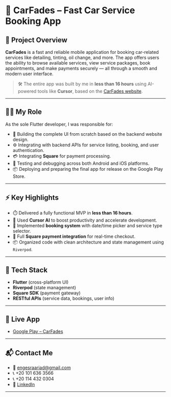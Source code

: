 # 🚗 CarFades – Fast Car Service Booking App

## 📱 Project Overview

**CarFades** is a fast and reliable mobile application for booking car-related services like detailing, tinting, oil change, and more. The app offers users the ability to browse available services, view service packages, book appointments, and make payments securely — all through a smooth and modern user interface.

> 🛠️ The entire app was built by me in **less than 16 hours** using AI-powered tools like **Cursor**, based on the [CarFades website](https://backend-carfades.zone99.tech/).

---

## 👩‍💻 My Role

As the sole Flutter developer, I was responsible for:

- 📲 Building the complete UI from scratch based on the backend website design.
- ⚙️ Integrating with backend APIs for service listing, booking, and user authentication.
- 💳 Integrating **Square** for payment processing.
- 🧪 Testing and debugging across both Android and iOS platforms.
- 📦 Deploying and preparing the final app for release on the Google Play Store.

---

## ⚡ Key Highlights

- ⏱️ Delivered a fully functional MVP in **less than 16 hours**.
- 🤖 Used **Cursor AI** to boost productivity and accelerate development.
- 📆 Implemented **booking system** with date/time picker and service type selector.
- 💸 Full **Square payment integration** for real-time checkout.
- 📦 Organized code with clean architecture and state management using `Riverpod`.

---

## 🔧 Tech Stack

- **Flutter** (cross-platform UI)
- **Riverpod** (state management)
- **Square SDK** (payment gateway)
- **RESTful APIs** (service data, bookings, user info)

---

## 📲 Live App

- [Google Play – CarFades](https://play.google.com/store/apps/details?id=com.carfades.www)

---

## 📬 Contact Me

- 📧 engesraariad@gmail.com  
- 📞 +20 101 636 3566  
- 📞 +20 114 432 0304  
- 🔗 [LinkedIn](https://www.linkedin.com/in/esraa-riad-1b9592b4/)

---
